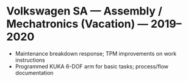 # Volkswagen SA — Assembly / Mechatronics (Vacation) — 2019–2020

- Maintenance breakdown response; TPM improvements on work instructions  
- Programmed KUKA 6-DOF arm for basic tasks; process/flow documentation
